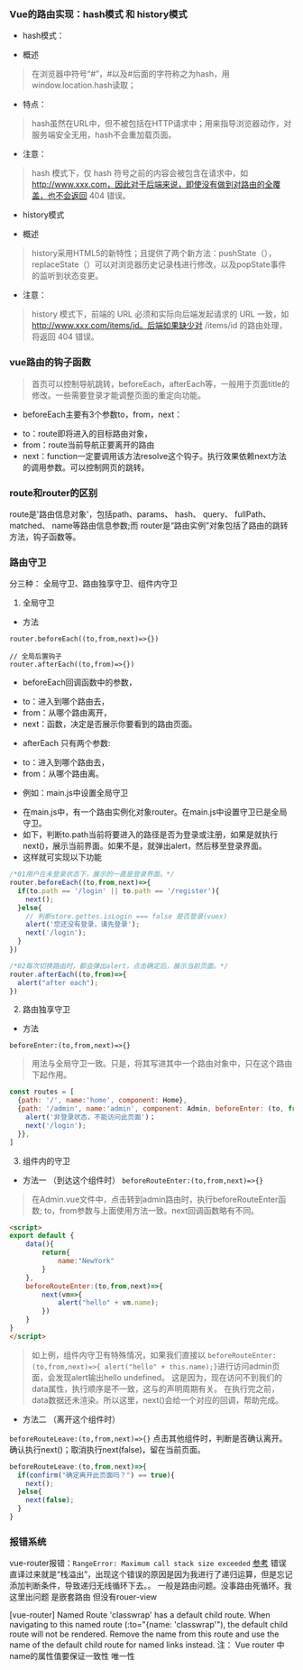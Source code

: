 

### Vue的路由实现：hash模式 和 history模式
+ hash模式：
- 概述
> 在浏览器中符号“#”，#以及#后面的字符称之为hash，用window.location.hash读取；

- 特点：
> hash虽然在URL中，但不被包括在HTTP请求中；用来指导浏览器动作，对服务端安全无用，hash不会重加载页面。

- 注意：
> hash 模式下，仅 hash 符号之前的内容会被包含在请求中，如 http://www.xxx.com，因此对于后端来说，即使没有做到对路由的全覆盖，也不会返回 404 错误。

+ history模式
- 概述
> history采用HTML5的新特性；且提供了两个新方法：pushState（），replaceState（）可以对浏览器历史记录栈进行修改，以及popState事件的监听到状态变更。

- 注意：
> history 模式下，前端的 URL 必须和实际向后端发起请求的 URL 一致，如 http://www.xxx.com/items/id。后端如果缺少对 /items/id 的路由处理，将返回 404 错误。


### vue路由的钩子函数
> 首页可以控制导航跳转，beforeEach，afterEach等，一般用于页面title的修改。一些需要登录才能调整页面的重定向功能。
+ beforeEach主要有3个参数to，from，next：

- to：route即将进入的目标路由对象，
- from：route当前导航正要离开的路由
- next：function一定要调用该方法resolve这个钩子。执行效果依赖next方法的调用参数。可以控制网页的跳转。


### route和router的区别
route是'路由信息对象'，包括path、params、 hash、 query、 fullPath、 matched、 name等路由信息参数;而
router是“路由实例”对象包括了路由的跳转方法，钩子函数等。


### 路由守卫
分三种： 全局守卫、路由独享守卫、组件内守卫
1. 全局守卫
* 方法
```
router.beforeEach((to,from,next)=>{})

// 全局后置钩子
router.afterEach((to,from)=>{})
```
+ beforeEach回调函数中的参数，
- to：进入到哪个路由去，
- from：从哪个路由离开，
- next：函数，决定是否展示你要看到的路由页面。

+ afterEach 只有两个参数:
- to：进入到哪个路由去，
- from：从哪个路由离。


* 例如：main.js中设置全局守卫
- 在main.js中，有一个路由实例化对象router。在main.js中设置守卫已是全局守卫。
- 如下，判断to.path当前将要进入的路径是否为登录或注册，如果是就执行next()，展示当前界面。如果不是，就弹出alert，然后移至登录界面。
- 这样就可实现以下功能

```js
/*01用户在未登录状态下，展示的一直是登录界面。*/
router.beforeEach((to,from,next)=>{
  if(to.path == '/login' || to.path == '/register'){
    next();
  }else{
    // 判断store.gettes.isLogin === false 是否登录(vuex)
    alert('您还没有登录，请先登录');
    next('/login');
  }
})

/*02每次切换路由时，都会弹出alert，点击确定后，展示当前页面。*/
router.afterEach((to,from)=>{
  alert("after each");
})

```


2. 路由独享守卫
* 方法
```
beforeEnter:(to,from,next)=>{}
```

> 用法与全局守卫一致。只是，将其写进其中一个路由对象中，只在这个路由下起作用。

```js
const routes = [
  {path: '/', name:'home', component: Home},
  {path: '/admin', name:'admin', component: Admin, beforeEnter: (to, from, next) => {
    alert('非登录状态，不能访问此页面')；
    next('/login');
  }},
]

```

3. 组件内的守卫
* 方法一 （到达这个组件时）
`beforeRouteEnter:(to,from,next)=>{}`
> 在Admin.vue文件中，点击转到admin路由时，执行beforeRouteEnter函数;  to，from参数与上面使用方法一致。next回调函数略有不同。

```html
<script>
export default {
    data(){
        return{
            name:"NewYork"
        }
    },
    beforeRouteEnter:(to,from,next)=>{
        next(vm=>{
            alert("hello" + vm.name);
        })
    }
}
</script>

```
> 如上例，组件内守卫有特殊情况，如果我们直接以
`beforeRouteEnter:(to,from,next)=>{ alert("hello" + this.name);}`进行访问admin页面，会发现alert输出hello undefined。
> 这是因为，现在访问不到我们的data属性，执行顺序是不一致，这与的声明周期有关。
> 在执行完之前，data数据还未渲染。所以这里，next()会给一个对应的回调，帮助完成。



* 方法二  （离开这个组件时）

`beforeRouteLeave:(to,from,next)=>{}`
点击其他组件时，判断是否确认离开。确认执行next()；取消执行next(false)，留在当前页面。
```js
beforeRouteLeave:(to,from,next)=>{
  if(confirm("确定离开此页面吗？") == true){
    next();
  }else{
    next(false);
  }
}
```


### 报错系统

vue-router报错：`RangeError: Maximum call stack size exceeded`
[参考](https://blog.csdn.net/flting1017/article/details/80533308)
错误直译过来就是“栈溢出”，出现这个错误的原因是因为我进行了递归运算，但是忘记添加判断条件，导致递归无线循环下去。。
一般是路由问题。没事路由死循环。我这里出问题 是嵌套路由 但没有rouer-view


[vue-router] Named Route 'classwrap' has a default child route. When navigating to this named route (:to="{name: 'classwrap'"), the default child route will not be rendered. Remove the name from this route and use the name of the default child route for named links instead.
注： Vue router 中 name的属性值要保证一致性 唯一性